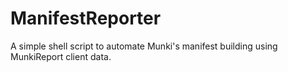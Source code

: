 # ManifestReporter
A simple shell script to automate Munki's manifest building using MunkiReport client data.
